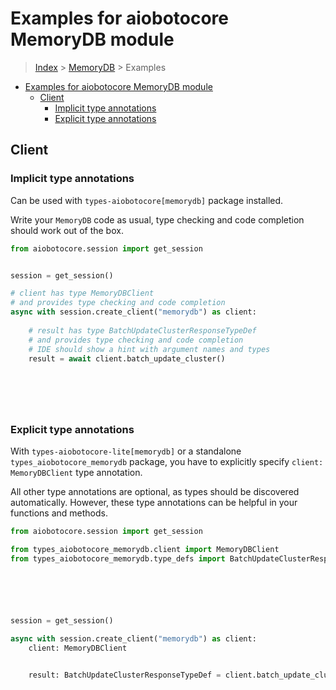 <a id="examples-for-aiobotocore-memorydb-module"></a>

# Examples for aiobotocore MemoryDB module

> [Index](../README.md) > [MemoryDB](./README.md) > Examples

- [Examples for aiobotocore MemoryDB module](#examples-for-aiobotocore-memorydb-module)
  - [Client](#client)
    - [Implicit type annotations](#implicit-type-annotations)
    - [Explicit type annotations](#explicit-type-annotations)

<a id="client"></a>

## Client

<a id="implicit-type-annotations"></a>

### Implicit type annotations

Can be used with `types-aiobotocore[memorydb]` package installed.

Write your `MemoryDB` code as usual, type checking and code completion should
work out of the box.

```python
from aiobotocore.session import get_session


session = get_session()

# client has type MemoryDBClient
# and provides type checking and code completion
async with session.create_client("memorydb") as client:
    
    # result has type BatchUpdateClusterResponseTypeDef
    # and provides type checking and code completion
    # IDE should show a hint with argument names and types
    result = await client.batch_update_cluster()
    

    

    
```

<a id="explicit-type-annotations"></a>

### Explicit type annotations

With `types-aiobotocore-lite[memorydb]` or a standalone
`types_aiobotocore_memorydb` package, you have to explicitly specify
`client: MemoryDBClient` type annotation.

All other type annotations are optional, as types should be discovered
automatically. However, these type annotations can be helpful in your functions
and methods.

```python
from aiobotocore.session import get_session

from types_aiobotocore_memorydb.client import MemoryDBClient
from types_aiobotocore_memorydb.type_defs import BatchUpdateClusterResponseTypeDef






session = get_session()

async with session.create_client("memorydb") as client:
    client: MemoryDBClient

    
    result: BatchUpdateClusterResponseTypeDef = client.batch_update_cluster()
    

    

    
```

